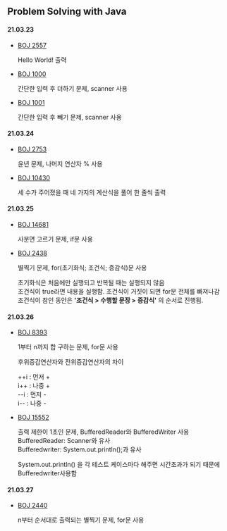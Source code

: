 ## Problem Solving with Java



#### 21.03.23

- [BOJ 2557](../master/src/boj_2557.java)

  Hello World! 출력
  
- [BOJ 1000](../master/src/boj_1000.java)
    
  간단한 입력 후 더하기 문제, scanner 사용

- [BOJ 1001](../master/src/boj_1001.java)

  간단한 입력 후 빼기 문제, scanner 사용


#### 21.03.24

- [BOJ 2753](../master/src/boj_2753.java)

  윤년 문제, 나머지 연산자 % 사용

- [BOJ 10430](../master/src/boj_10430.java)

  세 수가 주어졌을 때 네 가지의 계산식을 풀어 한 줄씩 출력

#### 21.03.25

- [BOJ 14681](../master/src/boj_14681.java)

  사분면 고르기 문제, if문 사용

- [BOJ 2438](../master/src/boj_2438.java)

  별찍기 문제, for(초기화식; 조건식; 증감식)문 사용 <br>
  
  초기화식은 처음에만 실행되고 반복될 때는 실행되지 않음 <br>
  조건식이 true라면 내용을 실행함. 조건식이 거짓이 되면 for문 전체를 빠져나감 <br>
  조건식이 참인 동안은 <b>'조건식 > 수행할 문장 > 증감식'</b> 의 순서로 진행됨.
  
#### 21.03.26

- [BOJ 8393](../master/src/boj_8393.java)

  1부터 n까지 합 구하는 문제, for문 사용 <br>
  
  후위증감연산자와 전위증감연산자의 차이 <br>
  
  ++i : 먼저 + <br>
  i++ : 나중 + <br>
  --i : 먼저 - <br>
  i-- : 나중 - 

- [BOJ 15552](../master/src/boj_15552.java)

  출력 제한이 1초인 문제, BufferedReader와 BufferedWriter 사용 <br>
  BufferedReader: Scanner와 유사 <br>
  Bufferedwriter: System.out.println();과 유사 <br>

  System.out.println() 을 각 테스트 케이스마다 해주면 시간초과가 되기 때문에 Bufferedwriter사용함



#### 21.03.27

- [BOJ 2440](../master/src/boj_2440.java)

  n부터 순서대로 출력되는 별찍기 문제, for문 사용
  



  
  


  
